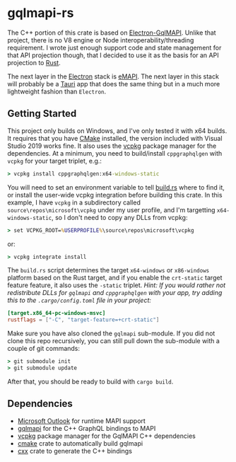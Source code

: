 # gqlmapi-rs

The C++ portion of this crate is based on [Electron-GqlMAPI](https://github.com/microsoft/electron-gqlmapi).
Unlike that project, there is no V8 engine or Node interoperability/threading requirement. I wrote just enough
support code and state management for that API projection though, that I decided to use it as the basis for
an API projection to [Rust](https://www.rust-lang.org/).

The next layer in the [Electron](https://www.electronjs.org/) stack is
[eMAPI](https://github.com/microsoft/eMAPI). The next layer in this stack will probably be a
[Tauri](https://tauri.studio/en) app that does the same thing but in a much more lightweight fashion than
`Electron`.

## Getting Started

This project only builds on Windows, and I've only tested it with x64 builds. It requires that you have
[CMake](https://cmake.org/) installed, the version included with Visual Studio 2019 works fine. It also uses
the [vcpkg](https://github.com/microsoft/vcpkg) package manager for the dependencies. At a minimum, you need
to build/install `cppgraphqlgen` with `vcpkg` for your target triplet, e.g.:

```cmd
> vcpkg install cppgraphqlgen:x64-windows-static
```

You will need to set an environment variable to tell [build.rs](./build.rs) where to find it, or install the
user-wide vcpkg integration before building this crate. In this example, I have `vcpkg` in a subdirectory
called `source\repos\microsoft\vcpkg` under my user profile, and I'm targetting `x64-windows-static`, so I
don't need to copy any DLLs from vcpkg:

```cmd
> set VCPKG_ROOT=%USERPROFILE%\source\repos\microsoft\vcpkg
```

or:

```cmd
> vcpkg integrate install
```

The `build.rs` script determines the target `x64-windows` or `x86-windows` platform based on the Rust target,
and if you enable the `crt-static` target feature feature, it also uses the `-static` triplet. _Hint: If you
would rather not redistribute DLLs for `gqlmapi` and `cppgraphqlgen` with your app, try adding this to the
`.cargo/config.toml` file in your project:_

```toml
[target.x86_64-pc-windows-msvc]
rustflags = ["-C", "target-feature=+crt-static"]
```

Make sure you have also cloned the `gqlmapi` sub-module. If you did not clone this repo recursively, you
can still pull down the sub-module with a couple of git commands:

```cmd
> git submodule init
> git submodule update
```

After that, you should be ready to build with `cargo build`.

## Dependencies

- [Microsoft Outlook](https://en.wikipedia.org/wiki/Microsoft_Outlook) for runtime MAPI support
- [gqlmapi](https://github.com/microsoft/gqlmapi) for the C++ GraphQL bindings to MAPI
- [vcpkg](https://github.com/microsoft/vcpkg) package manager for the GqlMAPI C++ dependencies
- [cmake](https://docs.rs/crate/cmake/0.1.45) crate to automatically build gqlmapi
- [cxx](https://docs.rs/crate/cxx/1.0.54) crate to generate the C++ bindings
